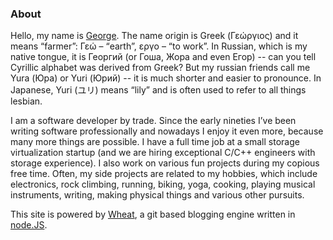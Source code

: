 ### About

Hello, my name is [George](http://en.wikipedia.org/wiki/George_(given_name)). The name origin is Greek (Γεώργιος) and it means “farmer”: Γεώ – “earth”, εργο – “to work”. In Russian, which is my native tongue, it is Георгий (or Гоша, Жора and even Егор) -- can you tell Cyrillic alphabet was derived from Greek? But my russian friends call me Yura (Юра) or Yuri (Юрий) -- it is much shorter and easier to pronounce. In Japanese, Yuri (ユリ) means “lily” and is often used to refer to all things lesbian.

I am a software developer by trade. Since the early nineties I’ve been writing software professionally and nowadays I enjoy it even more, because many more things are possible. I have a full time job at a small storage virtualization startup (and we are hiring exceptional C/C++ engineers with storage experience). I also work on various fun projects during my copious free time. Often, my side projects are related to my hobbies, which include electronics, rock climbing, running, biking, yoga, cooking, playing musical instruments, writing, making physical things and various other pursuits.

This site is powered by [Wheat](http://github.com/creationix/wheat), a git based blogging engine written in [node.JS](http://nodejs.org/).

